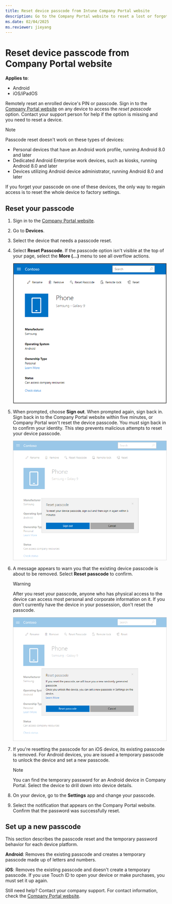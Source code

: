 ```yaml
---
title: Reset device passcode from Intune Company Portal website
description: Go to the Company Portal website to reset a lost or forgotten PIN on an enrolled device.
ms.date: 02/04/2025
ms.reviewer: jieyang
---
```


# Reset device passcode from Company Portal website

**Applies to**:
* Android
* iOS/iPadOS

Remotely reset an enrolled device's PIN or passcode. Sign in to the [Company Portal website](https://portal.manage.microsoft.com) on any device to access the *reset passcode* option. Contact your support person for help if the option is missing and you need to reset a device.

>[!NOTE]
> Passcode reset doesn't work on these types of devices:
> * Personal devices that have an Android work profile, running Android 8.0 and later
> * Dedicated Android Enterprise work devices, such as kiosks, running Android 8.0 and later
> * Devices utilizing Android device administrator, running Android 8.0 and later
>
> If you forget your passcode on one of these devices, the only way to regain access is to reset the whole device to factory settings.

## Reset your passcode

1. Sign in to the [Company Portal website](https://portal.manage.microsoft.com).
2. Go to __Devices__.

2. Select the device that needs a passcode reset.

3. Select **Reset Passcode**. If the passcode option isn't visible at the top of your page, select the **More (…)** menu to see all overflow actions.

   ![Device details page for a selected device on the Company Portal website, with a list of links at the top showing Rename, Remove, Reset Device, Reset Passcode, and Remote Lock. ](./media/reset-your-passcode-cpwebsite/rename-reset-device-1808.png)

4. When prompted, choose **Sign out**. When prompted again, sign back in. Sign back in to the Company Portal website within five minutes, or Company Portal won't reset the device passcode. You must sign back in to confirm your identity. This step prevents malicious attempts to reset your device passcode.

   ![Example screenshots showing a prompt to sign out of the Company Portal. The buttons for user input are Sign Out and Cancel.](./media/reset-your-passcode-cpwebsite/iwp-reset-passcode-popup-1808.png)

5. A message appears to warn you that the existing device passcode is about to be removed. Select **Reset passcode** to confirm.
    > [!WARNING]
    > After you reset your passcode, anyone who has physical access to the device can access most personal and corporate information on it. If you don't currently have the device in your possession, don't reset the passcode.

   ![Example screenshot showing second reset passcode message. Includes link to learn more about setting a new passcode in the documentation, and individual buttons to reset passcode and cancel.](./media/reset-your-passcode-cpwebsite/iwp-reset-passcode-popup2-1808.png)

6. If you're resetting the passcode for an iOS device, its existing passcode is removed. For Android devices, you are issued a temporary passcode to unlock the device and set a new passcode.

   > [!NOTE]
   > You can find the temporary password for an Android device in Company Portal. Select the device to drill down into device details.

7. On your device, go to the **Settings** app and change your passcode.

8. Select the notification that appears on the Company Portal website. Confirm that the password was successfully reset.

## Set up a new passcode

This section describes the passcode reset and the temporary password behavior for each device platform.

**Android**: Removes the existing passcode and creates a temporary passcode made up of letters and numbers.

**iOS**: Removes the existing passcode and doesn't create a temporary passcode. If you use Touch ID to open your device or make purchases, you must set it up again.

Still need help? Contact your company support. For contact information, check the [Company Portal website](https://go.microsoft.com/fwlink/?linkid=2010980).
